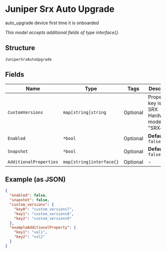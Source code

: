 
# Juniper Srx Auto Upgrade

auto_upgrade device first time it is onboarded

*This model accepts additional fields of type interface{}.*

## Structure

`JuniperSrxAutoUpgrade`

## Fields

| Name | Type | Tags | Description |
|  --- | --- | --- | --- |
| `CustomVersions` | `map[string]string` | Optional | Property key is the SRX Hardware model (e.g. "SRX4600") |
| `Enabled` | `*bool` | Optional | **Default**: `false` |
| `Snapshot` | `*bool` | Optional | **Default**: `false` |
| `AdditionalProperties` | `map[string]interface{}` | Optional | - |

## Example (as JSON)

```json
{
  "enabled": false,
  "snapshot": false,
  "custom_versions": {
    "key0": "custom_versions7",
    "key1": "custom_versions8",
    "key2": "custom_versions9"
  },
  "exampleAdditionalProperty": {
    "key1": "val1",
    "key2": "val2"
  }
}
```

